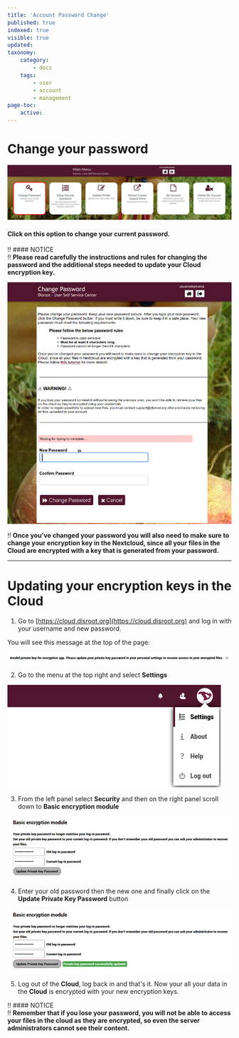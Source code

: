 ```yaml
---
title: 'Account Password Change'
published: true
indexed: true
visible: true
updated:
taxonomy:
    category:
        - docs
    tags:
        - user
        - account
        - management
page-toc:
    active:
---
```


# Change your password

![](en/dashboard_pass.png)

#### Click on this option to change your current password.


!! #### NOTICE<br>
!! **Please read carefully the instructions and rules for changing the password and the additional steps needed to update your Cloud encryption key.**

![](en/pass_change.png)

!! **Once you've changed your password you will also need to make sure to change your encryption key in the Nextcloud, since all your files in the Cloud are encrypted with a key that is generated from your password.**

----

# Updating your encryption keys in the Cloud

1. Go to [https://cloud.disroot.org](https://cloud.disroot.org) and log in with your username and new password.

  You will see this message at the top of the page:

  ![](en/invalid_encrypt.png)

2. Go to the menu at the top right and select **Settings**

![](en/settings_menu.png)

3. From the left panel select **Security** and then on the right panel scroll down to **Basic encryption module**

  ![](en/invalid_encrypt_bem_pass.png)

4. Enter your old password then the new one and finally click on the **Update Private Key Password** button

  ![](en/invalid_encrypt_bem_pass_2.png)

5. Log out of the **Cloud**, log back in and that's it. Now your all your data in the **Cloud** is encrypted with your new encryption keys.

!! #### NOTICE<br>
!! **Remember that if you lose your password, you will not be able to access your files in the cloud as they are encrypted, so even the server administrators cannot see their content.**
